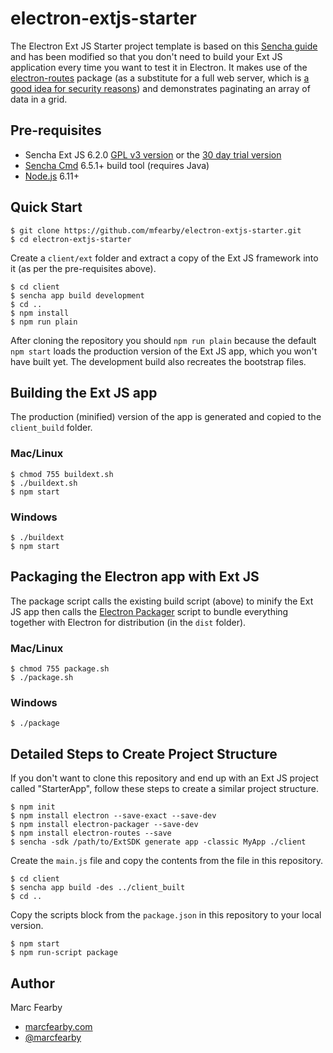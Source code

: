 # electron-extjs-starter

The Electron Ext JS Starter project template is based on this [Sencha guide](https://www.sencha.com/blog/creating-installable-desktop-applications-with-ext-js-and-electron/) and has been modified so that you don't need to build your Ext JS application every time you want to test it in Electron. It makes use of the [electron-routes](https://github.com/MarshallOfSound/electron-routes) package (as a substitute for a full web server, which is [a good idea for security reasons](https://blog.samuelattard.com/using-express-inside-electron/)) and demonstrates paginating an array of data in a grid.

## Pre-requisites
- Sencha Ext JS 6.2.0 [GPL v3 version](https://www.sencha.com/legal/GPL/) or the [30 day trial version](https://www.sencha.com/products/extjs/#overview)
- [Sencha Cmd](https://www.sencha.com/products/sencha-cmd/) 6.5.1+ build tool (requires Java)
- [Node.js](https://nodejs.org/) 6.11+

## Quick Start

```
$ git clone https://github.com/mfearby/electron-extjs-starter.git
$ cd electron-extjs-starter
```

Create a ``client/ext`` folder and extract a copy of the Ext JS framework into it (as per the pre-requisites above).

```
$ cd client
$ sencha app build development
$ cd ..
$ npm install
$ npm run plain
```

After cloning the repository you should ``npm run plain`` because the default ``npm start`` loads the production version of the Ext JS app, which you won't have built yet. The development build also recreates the bootstrap files.

## Building the Ext JS app

The production (minified) version of the app is generated and copied to the ``client_build`` folder.

### Mac/Linux
```
$ chmod 755 buildext.sh
$ ./buildext.sh
$ npm start
```

### Windows
```
$ ./buildext
$ npm start
```

## Packaging the Electron app with Ext JS

The package script calls the existing build script (above) to minify the Ext JS app then calls the [Electron Packager](https://github.com/electron-userland/electron-packager) script to bundle everything together with Electron for distribution (in the ``dist`` folder).

### Mac/Linux
```
$ chmod 755 package.sh
$ ./package.sh
```

### Windows
```
$ ./package
```

## Detailed Steps to Create Project Structure
If you don't want to clone this repository and end up with an Ext JS project called "StarterApp", follow these steps to create a similar project structure.
```
$ npm init
$ npm install electron --save-exact --save-dev
$ npm install electron-packager --save-dev
$ npm install electron-routes --save
$ sencha -sdk /path/to/ExtSDK generate app -classic MyApp ./client
```
Create the ``main.js`` file and copy the contents from the file in this repository.
```
$ cd client
$ sencha app build -des ../client_built
$ cd ..
```

Copy the scripts block from the ``package.json`` in this repository to your local version.

```
$ npm start
$ npm run-script package
```

## Author
Marc Fearby
- [marcfearby.com](http://marcfearby.com)
- [@marcfearby](https://twitter.com/MarcFearby)

